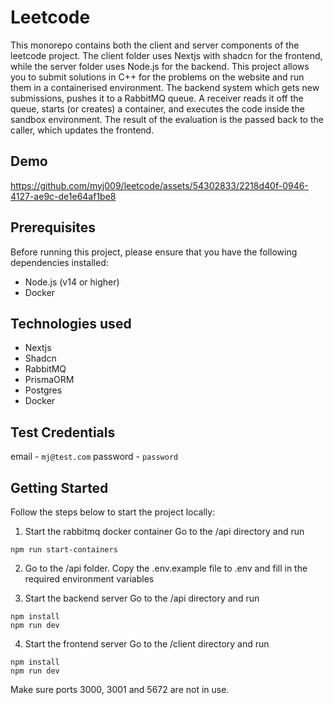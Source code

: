 # Leetcode

This monorepo contains both the client and server components of the leetcode project. The client folder uses Nextjs with shadcn for the frontend, while the server folder uses Node.js for the backend. This project allows you to submit solutions in C++ for the problems on the website and run them in a containerised environment.
The backend system which gets new submissions, pushes it to a RabbitMQ queue. A receiver reads it off the queue, starts (or creates) a container, and executes the code inside the sandbox environment. The result of the evaluation is the passed back to the caller, which updates the frontend.

## Demo

https://github.com/myj009/leetcode/assets/54302833/2218d40f-0946-4127-ae9c-de1e64af1be8


## Prerequisites

Before running this project, please ensure that you have the following dependencies installed:

- Node.js (v14 or higher)
- Docker

## Technologies used

- Nextjs
- Shadcn
- RabbitMQ
- PrismaORM
- Postgres
- Docker

## Test Credentials

email - `mj@test.com`
password - `password`

## Getting Started

Follow the steps below to start the project locally:

1. Start the rabbitmq docker container
   Go to the /api directory and run

```
npm run start-containers
```

2. Go to the /api folder. Copy the .env.example file to .env and fill in the required environment variables

3. Start the backend server
   Go to the /api directory and run

```
npm install
npm run dev
```

4. Start the frontend server
   Go to the /client directory and run

```
npm install
npm run dev
```

Make sure ports 3000, 3001 and 5672 are not in use.
